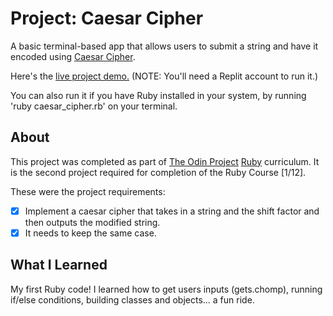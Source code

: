 Project: Caesar Cipher
=============

A basic terminal-based app that allows users to submit a string and have it encoded using [Caesar Cipher](https://www.youtube.com/watch?v=36xNpbosfTY).

Here's the [live project demo.](https://replit.com/@AlanSobchacki/odin-caesar-cipher) (NOTE: You'll need a Replit account to run it.)

You can also run it if you have Ruby installed in your system, by running 'ruby caesar_cipher.rb' on your terminal.

About
-----

This project was completed as part of [The Odin Project](https://www.theodinproject.com/) [Ruby](https://www.theodinproject.com/paths/full-stack-ruby-on-rails/courses/ruby) curriculum. It is the second project required for completion of the Ruby Course [1/12].

These were the project requirements:

- [x] Implement a caesar cipher that takes in a string and the shift factor and then outputs the modified string.
- [x] It needs to keep the same case.

What I Learned
-----

My first Ruby code! I learned how to get users inputs (gets.chomp), running if/else conditions, building classes and objects... a fun ride.
